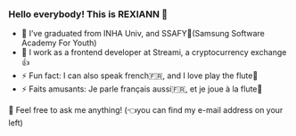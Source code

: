 ### Hello everybody! This is REXIANN 👋

- 🔭 I’ve graduated from INHA Univ, and SSAFY🏫(Samsung Software Academy For Youth) 
- 🌱 I work as a frontend developer at Streami, a cryptocurrency exchange 👍
- ⚡ Fun fact: I can also speak french🇫🇷, and I love play the flute🎵
- ⚡ Faits amusants: Je parle français aussi🇫🇷, et je joue à la flute🎵

💬 Feel free to ask me anything! (👈you can find my e-mail address on your left) 

<!--
**REXIANN/REXIANN** is a ✨ _special_ ✨ repository because its `README.md` (this file) appears on your GitHub profile.

-->
